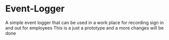 # Event-Logger
A simple event logger that can be used in a work place for recording sign in and out for employees
This is a just a prototype and a more changes will be done
